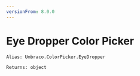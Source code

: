 ```yaml
---
versionFrom: 8.0.0
---
```


# Eye Dropper Color Picker

`Alias: Umbraco.ColorPicker.EyeDropper`

`Returns: object`

